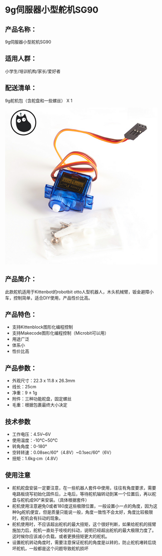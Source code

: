 # 9g伺服器小型舵机SG90   

## 产品名称：   

9g伺服器小型舵机SG90   

   

## 适用人群：   
小学生/培训机构/家长/爱好者   

## 配送清单：   

9g舵机包（含舵盘和一些螺丝） X 1   

![](./chicun/9g舵机.png)   

## 产品简介：   

此款舵机适用于Kittenbot的robotbit otto人型机器人，木头机械臂，钣金避障小车，控制简单，适合DIY使用，产品性价比高。   


## 产品特色：   
- 支持Kittenblock图形化编程控制   
- 支持Makecode图形化编程控制（Microbit可以用）   
- 用途广泛   
- 体系小   
- 性价比高   


## 产品参数：   

- 外观尺寸：22.3 x 11.8 x 26.3mm   
- 线长：25cm   
- 净重：9 ± 1g   
- 附件：三种功能舵盘，固定螺丝   
- 毛重：根据包裹最终大小决定   
    

## 技术参数   
- 工作电压：4.5V~6V   
- 使用温度：-10℃~50℃   
- 转角角度：0-180°   
- 空转转速：0.08sec/60°（4.8V）~0.1sec/60°（6V）   
- 扭矩：1.6kg·cm（4.8V）   


## 使用注意   
- 舵机舵盘安装一定要注意，在一些机器人套件中使用，往往有角度要求，需要电路板烧写初始化固件后，上电后，等待舵机轴转动到某一个位置后，再以舵盘与舵机成90°来安装。（具体根据套件）   
- 舵机使用注意避免0或者180度这些极限位置，一般设置小一点的角度，因为这种9g舵机便宜，但是质量只能说一般，角度一致性不会太好，角度比较极限时，舵机会有抖动的现象。   
- 舵机使用时，不应该超出舵机的最大扭矩，这个很好判断，如果给舵机的摇臂施加力后，舵机一直处于吱吱的抖动，说明已经超出舵机的最大极限力度了。这时候你应该减小负载。或者更换扭矩更大的舵机。   
- 设置舵机转动角度时，需要注意保证舵机的角度是以转的，防止舵机堵转后烧坏舵机，一般都是这个问题导致舵机损坏   
